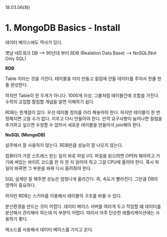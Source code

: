 18.03.06(화)



# 1. MongoDB Basics - **Install**

데이터 베이스에도 역사가 있다. 

옛날 네트워크 DB —> 90년대 부터 RDB (Realation Data Base) —> NoSQL(Not Only SQL)

**RDB**

Table 이라는 것을 가진다. 테이블을 미리 만들고 컬럼에 만들 데이터를 주어서 한줄 한줄 완성한다. 

하지만 Table이 한 두개가 아니다. 1000개 이상. 그물처럼 테이블간에 조합을 가진다. 수학의 교집합 합집합 개념을 알면 이해하기 쉽다. 

RDB는 한계점이 있다. 우선 테이블 정의를 미리 해놓아야 한다. 하지만 테이블이 한 번 정해지면 고칠 수가 없다. 지우고 다시 만들어야 한다. 만약 요구사항이 늘어나면 컬럼을 추가하고 싶으면 수정할 수 없어서 새로운 테이블을 만들어서 join해야 한다. 

**NoSQL (MongoDB)**

실무에서 잘 사용하지 않는다. RDB만큼 성능이 잘 나오지 않는다. 

컴퓨터가 가장 스트레스 받는 일이 바로 파일 I/O. 파일을 읽으려면 OPEN 해야하고 거기에 써있는 바이트 코드를 한 자 한 자 읽어야 하고 그걸 CPU에 올려야 한다.  혹시 파일이 바뀌면 그 부분을 바꿔 다시 올려줘야 한다.  

SQL 설계만 잘 해주면 성능은 엄청나게 올라간다. 즉, 속도가 빨라진다. 그만큼 DB의 영역이 중요하다. 

하지만 RDB는 스키마를 이용해서 테이블의 구조를 바꿀 수 있다. 

분산환경을 만드는 것이 어렵다. 데이터 베이스 서버를 여러개 두고 작업할 떄 데이터를 분산해서 관리해야 하는데 이 부분이 어렵다.  따라서 아주 단순한 애플리케이션에는 사용하기 좋다. 

메소드를 사용해서 데이터 베이스를 가지고 온다. 


